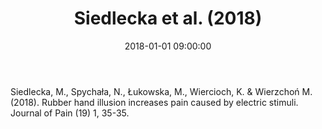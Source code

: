 ﻿---
layout: post
title:  "Siedlecka et al. (2018)"
date:   2018-01-01 09:00:00
link: http://www.jpain.org/article/S1526-5900(17)30685-5/fulltext
categories: article
---

Siedlecka, M., Spychała, N., Łukowska, M., Wiercioch, K. & Wierzchoń M. (2018). Rubber hand illusion increases pain caused by electric stimuli. Journal of Pain (19) 1, 35-35.
